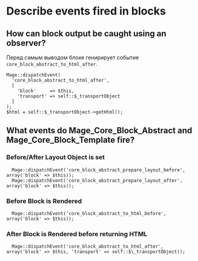 # Describe events fired in blocks

## How can block output be caught using an observer?

Перед самым выводом блоке генирирует событие `core_block_abstract_to_html_after`.
```
Mage::dispatchEvent(
  'core_block_abstract_to_html_after',
  [
    'block'     => $this,
    'transport' => self::$_transportObject
  ]
);
$html = self::$_transportObject->getHtml();
```

## What events do Mage_Core_Block_Abstract and Mage_Core_Block_Template fire?

### Before/After Layout Object is set

```
  Mage::dispatchEvent('core_block_abstract_prepare_layout_before', array('block' => $this));
  Mage::dispatchEvent('core_block_abstract_prepare_layout_after', array('block' => $this));
```

### Before Block is Rendered

```
  Mage::dispatchEvent('core_block_abstract_to_html_before', array('block' => $this));
```

### After Block is Rendered before returning HTML

```
  Mage::dispatchEvent('core_block_abstract_to_html_after', array('block' => $this, 'transport' => self::$\_transportObject));
```
